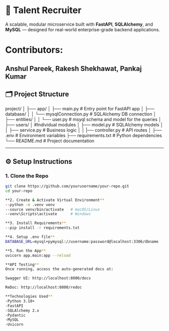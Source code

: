 # 🚀 Talent Recruiter

A scalable, modular microservice built with **FastAPI**, **SQLAlchemy**, and **MySQL** — designed for real-world enterprise-grade backend applications.

# Contributors:
**Anshul Pareek**, 
**Rakesh Shekhawat**, 
**Pankaj Kumar**
---

## 🗂️ Project Structure
project/ │ 
├── app/ │ 
├── main.py # Entry point for FastAPI app │ 
├── database/ │ 
│ └── mysqlConnection.py # SQLAlchemy DB connection │ 
├── entities/ │ 
│ └── user.py # msyql schema and model for the queries │ 
├── users/ │ #Individual modules
│ ├── model.py # SQLAlchemy models │ 
│ ├── service.py # Business logic │ 
│ |── controller.py # API routes │ 
├── .env # Environment variables
├── requirements.txt # Python dependencies 
└── README.md # Project documentation


---

## ⚙️ Setup Instructions

### 1. Clone the Repo

```bash
git clone https://github.com/yourusername/your-repo.git
cd your-repo

**2. Create & Activate Virtual Environment**
--python -m .venv venv
--source venv/bin/activate   # macOS/Linux
--venv\Scripts\activate      # Windows

**3. Install Requirements**
--pip install -r requirements.txt

**4. Setup .env file**
DATABASE_URL=mysql+pymysql://username:password@localhost:3306/dbname

**5. Run the App**
uvicorn app.main:app --reload

**API Testing**
Once running, access the auto-generated docs at:

Swagger UI: http://localhost:8000/docs

ReDoc: http://localhost:8000/redoc

**Technologies Used**
-Python 3.10+
-FastAPI
-SQLAlchemy 2.x
-Pydantic
-MySQL
-Uvicorn
